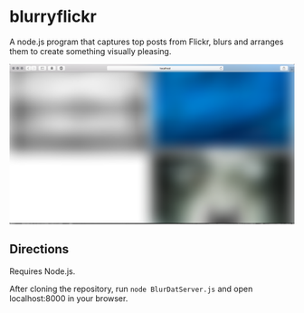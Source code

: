 # blurryflickr
A node.js program that captures top posts from Flickr, blurs and arranges them to create something visually pleasing.

![A beautiful screenshot](https://github.com/jonasmargraf/blurryflickr/blob/master/screen.png)

## Directions
Requires Node.js.

After cloning the repository, run ```node BlurDatServer.js``` and open localhost:8000 in your browser.
